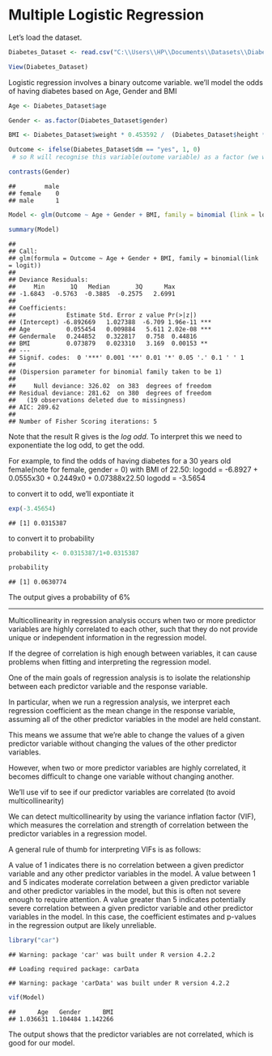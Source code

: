 Multiple Logistic Regression
================

Let’s load the dataset.

``` r
Diabetes_Dataset <- read.csv("C:\\Users\\HP\\Documents\\Datasets\\Diabetes Dataset.csv")

View(Diabetes_Dataset)
```

Logistic regression involves a binary outcome variable. we’ll model the
odds of having diabetes based on Age, Gender and BMI

``` r
Age <- Diabetes_Dataset$age

Gender <- as.factor(Diabetes_Dataset$gender)

BMI <- Diabetes_Dataset$weight * 0.453592 /  (Diabetes_Dataset$height * 0.0254)^2

Outcome <- ifelse(Diabetes_Dataset$dm == "yes", 1, 0)
 # so R will recognise this variable(outome variable) as a factor (we want to perform logistic regression)
```

``` r
contrasts(Gender)
```

    ##        male
    ## female    0
    ## male      1

``` r
Model <- glm(Outcome ~ Age + Gender + BMI, family = binomial (link = logit))

summary(Model)
```

    ## 
    ## Call:
    ## glm(formula = Outcome ~ Age + Gender + BMI, family = binomial(link = logit))
    ## 
    ## Deviance Residuals: 
    ##     Min       1Q   Median       3Q      Max  
    ## -1.6843  -0.5763  -0.3885  -0.2575   2.6991  
    ## 
    ## Coefficients:
    ##              Estimate Std. Error z value Pr(>|z|)    
    ## (Intercept) -6.892669   1.027388  -6.709 1.96e-11 ***
    ## Age          0.055454   0.009884   5.611 2.02e-08 ***
    ## Gendermale   0.244852   0.322817   0.758  0.44816    
    ## BMI          0.073879   0.023310   3.169  0.00153 ** 
    ## ---
    ## Signif. codes:  0 '***' 0.001 '**' 0.01 '*' 0.05 '.' 0.1 ' ' 1
    ## 
    ## (Dispersion parameter for binomial family taken to be 1)
    ## 
    ##     Null deviance: 326.02  on 383  degrees of freedom
    ## Residual deviance: 281.62  on 380  degrees of freedom
    ##   (19 observations deleted due to missingness)
    ## AIC: 289.62
    ## 
    ## Number of Fisher Scoring iterations: 5

Note that the result R gives is the *log odd*. To interpret this we need
to exponentiate the log odd, to get the odd.

For example, to find the odds of having diabetes for a 30 years old
female(note for female, gender = 0) with BMI of 22.50: logodd =
-6.8927 + 0.0555x30 + 0.2449x0 + 0.07388x22.50 logodd = -3.5654

to convert it to odd, we’ll expontiate it

``` r
exp(-3.45654)
```

    ## [1] 0.0315387

to convert it to probability

``` r
probability <- 0.0315387/1+0.0315387

probability
```

    ## [1] 0.0630774

The output gives a probability of 6%

------------------------------------------------------------------------

Multicollinearity in regression analysis occurs when two or more
predictor variables are highly correlated to each other, such that they
do not provide unique or independent information in the regression
model.

If the degree of correlation is high enough between variables, it can
cause problems when fitting and interpreting the regression model.

One of the main goals of regression analysis is to isolate the
relationship between each predictor variable and the response variable.

In particular, when we run a regression analysis, we interpret each
regression coefficient as the mean change in the response variable,
assuming all of the other predictor variables in the model are held
constant.

This means we assume that we’re able to change the values of a given
predictor variable without changing the values of the other predictor
variables.

However, when two or more predictor variables are highly correlated, it
becomes difficult to change one variable without changing another.

We’ll use vif to see if our predictor variables are correlated (to avoid
multicollinearity)

We can detect multicollinearity by using the variance inflation factor
(VIF), which measures the correlation and strength of correlation
between the predictor variables in a regression model.

A general rule of thumb for interpreting VIFs is as follows:

A value of 1 indicates there is no correlation between a given predictor
variable and any other predictor variables in the model. A value between
1 and 5 indicates moderate correlation between a given predictor
variable and other predictor variables in the model, but this is often
not severe enough to require attention. A value greater than 5 indicates
potentially severe correlation between a given predictor variable and
other predictor variables in the model. In this case, the coefficient
estimates and p-values in the regression output are likely unreliable.

``` r
library("car")
```

    ## Warning: package 'car' was built under R version 4.2.2

    ## Loading required package: carData

    ## Warning: package 'carData' was built under R version 4.2.2

``` r
vif(Model)
```

    ##      Age   Gender      BMI 
    ## 1.036631 1.104484 1.142266

The output shows that the predictor variables are not correlated, which
is good for our model.
